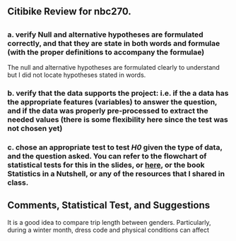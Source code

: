 ## Citibike Review for nbc270.


## 

### a. verify Null and alternative hypotheses are formulated correctly, and that they are state in both words and formulae (with the proper definitions to accompany the formulae)

The null and alternative hypotheses are formulated clearly to understand but I did not locate hypotheses stated in words. 

### b. verify that the data supports the project: i.e. if the a data has the appropriate features (variables) to answer the question, and if the data was properly pre-processed to extract the needed values (there is some flexibility here since the test was not chosen yet)

### c. chose an appropriate test to test _H0_ given the type of data, and the question asked.  You can refer to the flowchart of statistical tests for this in the slides, or [here](https://urldefense.proofpoint.com/v2/url?u=https-3A__www.ncbi.nlm.nih.gov_pmc_articles_PMC3116565_&d=DwIBAg&c=slrrB7dE8n7gBJbeO0g-IQ&r=jHvN8f_rpxqjQ8eZ3v1SvQ&m=gRl8FmtwbsmTkhdul9Wr-MSuAAbcp59AexD9BSuxl10&s=aHBYIoxycfC5o7or1etLMLBR2jXQ6vjDHc79xO9K4ow&e=), or the book Statistics in a Nutshell, or any of the resources that I shared in class.

## Comments, Statistical Test, and Suggestions

It is a good idea to compare trip length between genders. Particularly, during a winter month, dress code and physical conditions can affect 

